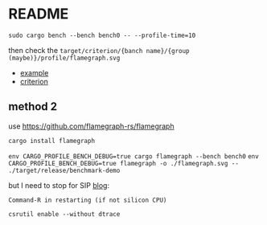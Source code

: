 # README #

`sudo cargo bench --bench bench0 -- --profile-time=10`

then check the `target/criterion/{banch name}/{group (maybe)}/profile/flamegraph.svg`

+ [example](https://github.com/tikv/pprof-rs/blob/master/examples/criterion.rs)
+ [criterion](https://github.com/bheisler/criterion.rs)


## method 2 ##

use https://github.com/flamegraph-rs/flamegraph

`cargo install flamegraph`

`env CARGO_PROFILE_BENCH_DEBUG=true cargo flamegraph --bench bench0`
`env CARGO_PROFILE_BENCH_DEBUG=true flamegraph -o ./flamegraph.svg -- ./target/release/benchmark-demo`

but I need to stop for SIP [blog](https://poweruser.blog/using-dtrace-with-sip-enabled-3826a352e64b):

```
Command-R in restarting (if not silicon CPU)

csrutil enable --without dtrace
```
